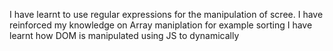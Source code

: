 I have learnt to use regular expressions for the manipulation of scree.
I have reinforced my knowledge on Array maniplation for example sorting
 I have learnt how DOM is manipulated using JS to dynamically